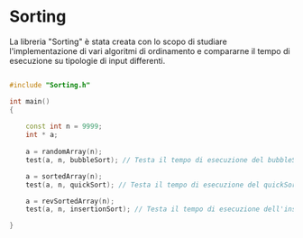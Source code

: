 # Sorting

 La libreria "Sorting" è stata creata con lo scopo di studiare l'implementazione di vari algoritmi di ordinamento e compararne il tempo di esecuzione
 su tipologie di input differenti.

```cpp

#include "Sorting.h"

int main()
{
    
    const int n = 9999;
    int * a;
    
    a = randomArray(n); 
    test(a, n, bubbleSort); // Testa il tempo di esecuzione del bubbleSort su un array generato casualmente

    a = sortedArray(n);
    test(a, n, quickSort); // Testa il tempo di esecuzione del quickSort su un array ordinato

    a = revSortedArray(n);
    test(a, n, insertionSort); // Testa il tempo di esecuzione dell'insertionSort su un array ordinato all'inverso

}
